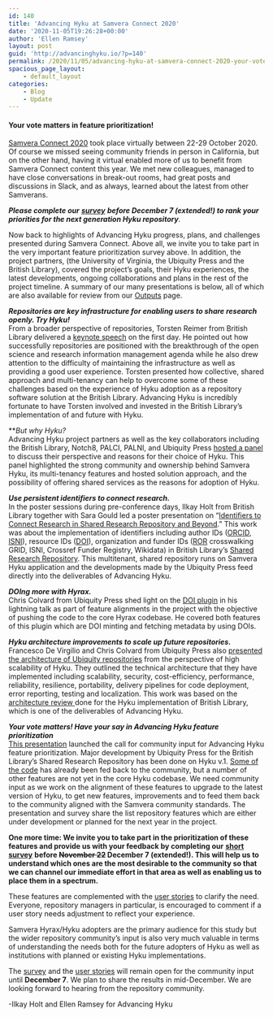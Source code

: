 ```yaml
---
id: 140
title: 'Advancing Hyku at Samvera Connect 2020'
date: '2020-11-05T19:26:28+00:00'
author: 'Ellen Ramsey'
layout: post
guid: 'http://advancinghyku.io/?p=140'
permalink: /2020/11/05/advancing-hyku-at-samvera-connect-2020-your-vote-matters/
spacious_page_layout:
    - default_layout
categories:
    - Blog
    - Update
---
```


#### **Your vote matters in feature prioritization!**

[Samvera Connect 2020](https://samveraconnect2020.wordpress.com/) took place virtually between 22-29 October 2020. Of course we missed seeing community friends in person in California, but on the other hand, having it virtual enabled more of us to benefit from Samvera Connect content this year. We met new colleagues, managed to have close conversations in break-out rooms, had great posts and discussions in Slack, and as always, learned about the latest from other Samverans.

***Please complete our*** [***survey***](https://docs.google.com/forms/d/e/1FAIpQLSfXUl8cb8ftSZmhti4HwqbaFZ0U7OPhk4EuQq5wSFkx6hR4ZQ/viewform) ***before December 7 (extended!) to rank your priorities for the next generation Hyku repository***.

Now back to highlights of Advancing Hyku progress, plans, and challenges presented during Samvera Connect. Above all, we invite you to take part in the very important feature prioritization survey above. In addition, the project partners, (the University of Virginia, the Ubiquity Press and the British Library), covered the project’s goals, their Hyku experiences, the latest developments, ongoing collaborations and plans in the rest of the project timeline. A summary of our many presentations is below, all of which are also available for review from our [Outputs](https://advancinghyku.io/outputs/) page.

***Repositories are key infrastructure for enabling users to share research openly. Try Hyku!***  
From a broader perspective of repositories, Torsten Reimer from British Library delivered a [keynote speech](https://repo.samvera.org/concern/generic_works/712a1039-373d-43d8-86db-fd5f08173ec3?locale=en) on the first day. He pointed out how successfully repositories are positioned with the breakthrough of the open science and research information management agenda while he also drew attention to the difficulty of maintaining the infrastructure as well as providing a good user experience. Torsten presented how collective, shared approach and multi-tenancy can help to overcome some of these challenges based on the experience of Hyku adoption as a repository software solution at the British Library. Advancing Hyku is incredibly fortunate to have Torsten involved and invested in the British Library’s implementation of and future with Hyku.

***But why Hyku?*   
Advancing Hyku project partners as well as the key collaborators including the British Library, Notch8, PALCI, PALNI, and Ubiquity Press [hosted a panel](https://repo.samvera.org/concern/generic_works/5066c8b4-0269-42de-8312-532e19a00ced?locale=en) to discuss their perspective and reasons for their choice of Hyku. This panel highlighted the strong community and ownership behind Samvera Hyku, its multi-tenancy features and hosted solution approach, and the possibility of offering shared services as the reasons for adoption of Hyku.

***Use persistent identifiers to connect research.***   
In the poster sessions during pre-conference days, Ilkay Holt from British Library together with Sara Gould led a poster presentation on “[Identifiers to Connect Research in Shared Research Repository and Beyond](https://wiki.lyrasis.org/display/samvera/Posters#Posters-BritishLibrary-IlkayHolt,SaraGould,JennyBasford,F.Madden,R.Kotarski,EllenRamsey).” This work was about the implementation of identifiers including author IDs ([ORCID](https://orcid.org/), [ISNI](https://isni.org/)), resource IDs ([DOI](https://www.doi.org/)), organization and funder IDs ([ROR](http://ror.org) crosswalking GRID, ISNI, Crossref Funder Registry, Wikidata) in British Library’s [Shared Research Repository](http://iro.bl.uk). This multitenant, shared repository runs on Samvera Hyku application and the developments made by the Ubiquity Press feed directly into the deliverables of Advancing Hyku.

***DOIng more with Hyrax.***  
Chris Colvard from Ubiquity Press shed light on the [DOI plugin](https://repo.samvera.org/concern/generic_works/3ce9e77f-b107-4fe8-befe-588de1cce83c?locale=en) in his lightning talk as part of feature alignments in the project with the objective of pushing the code to the core Hyrax codebase. He covered both features of this plugin which are DOI minting and fetching metadata by using DOIs.

***Hyku architecture improvements to scale up future repositories.***  
Francesco De Virgilio and Chris Colvard from Ubiquity Press also [presented the architecture of Ubiquity repositories](https://repo.samvera.org/concern/generic_works/25eba708-9f07-40a2-ae76-48f369cc44be?locale=en) from the perspective of high scalability of Hyku. They outlined the technical architecture that they have implemented including scalability, security, cost-efficiency, performance, reliability, resilience, portability, delivery pipelines for code deployment, error reporting, testing and localization. This work was based on the [architecture review ](https://bl.iro.bl.uk/work/ns/b0f15cfa-8873-47aa-b0a1-30fb9d8a1540)done for the Hyku implementation of British Library, which is one of the deliverables of Advancing Hyku.

***Your vote matters! Have your say in Advancing Hyku feature prioritization***  
[This presentation](https://doi.org/10.18130/v3-86vb-1k46) launched the call for community input for Advancing Hyku feature prioritization. Major development by Ubiquity Press for the British Library’s Shared Research Repository has been done on Hyku v.1. [Some of the code](https://advancinghyku.io/2020/09/18/project-update-september-2020/) has already been fed back to the community, but a number of other features are not yet in the core Hyku codebase. We need community input as we work on the alignment of these features to upgrade to the latest version of Hyku, to get new features, improvements and to feed them back to the community aligned with the Samvera community standards. The presentation and survey share the list repository features which are either under development or planned for the next year in the project.

**One more time: We invite you to take part in the prioritization of these features and provide us with your feedback by completing our** [**short survey**](https://docs.google.com/forms/d/e/1FAIpQLSfXUl8cb8ftSZmhti4HwqbaFZ0U7OPhk4EuQq5wSFkx6hR4ZQ/viewform) **before <s>November 22</s> December 7 (extended!). This will help us to understand which ones are the most desirable to the community so that we can channel our immediate effort in that area as well as enabling us to place them in a spectrum.**

These features are complemented with the [user stories](https://docs.google.com/document/d/1efJN_K0zmjeeHyzuojeV5fb05pJdd5-qcmNyVCfAYeM/edit?usp=sharing) to clarify the need. Everyone, repository managers in particular, is encouraged to comment if a user story needs adjustment to reflect your experience.

Samvera Hyrax/Hyku adopters are the primary audience for this study but the wider repository community’s input is also very much valuable in terms of understanding the needs both for the future adopters of Hyku as well as institutions with planned or existing Hyku implementations.

The [survey](https://docs.google.com/forms/d/e/1FAIpQLSfXUl8cb8ftSZmhti4HwqbaFZ0U7OPhk4EuQq5wSFkx6hR4ZQ/viewform) and the [user stories](https://docs.google.com/document/d/1efJN_K0zmjeeHyzuojeV5fb05pJdd5-qcmNyVCfAYeM/edit?usp=sharing) will remain open for the community input until **December 7**. We plan to share the results in mid-December. We are looking forward to hearing from the repository community.

-Ilkay Holt and Ellen Ramsey for Advancing Hyku